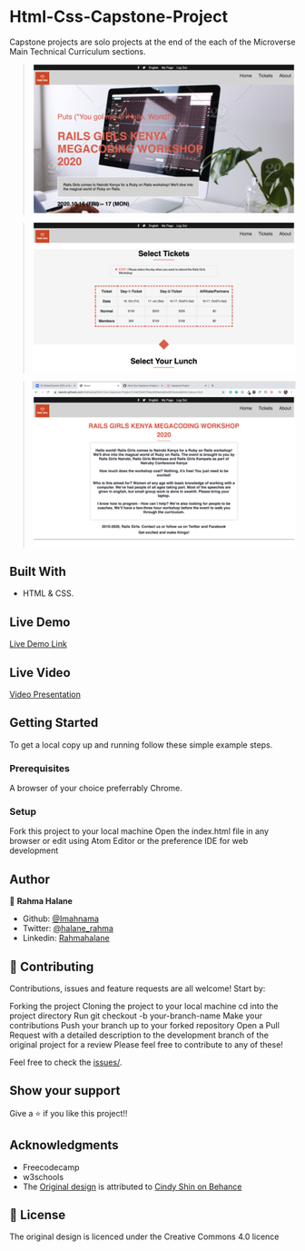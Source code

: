 # Html-Css-Capstone-Project
Capstone projects are solo projects at the end of the each of the Microverse Main Technical Curriculum sections.

> ![screenshot](1.png)

> ![screenshot](2.png)

> ![screenshot](3.png)

## Built With

- HTML & CSS.


## Live Demo

[Live Demo Link](https://rawcdn.githack.com/imahnama/Html-Css-Capstone-Project/d82f5f43b8eda60e71a0658d0463249a066f31c6/index.html)


## Live Video

[ Video Presentation](https://www.loom.com/share/b579678f332f413d943cf4c573753693)

## Getting Started

To get a local copy up and running follow these simple example steps.

### Prerequisites

A browser of your choice preferrably Chrome.

### Setup

Fork this project to your local machine
Open the index.html file in any browser or edit using Atom Editor or the preference IDE for web development


## Author

👤 **Rahma Halane**

- Github: [@Imahnama](https://github.com/imahnama)
- Twitter: [@halane_rahma](https://twitter.com/halane_rahma)
- Linkedin: [Rahmahalane](https://linkedin.com/Rahmahalane)

## 🤝 Contributing

Contributions, issues and feature requests are all welcome! Start by:

Forking the project
Cloning the project to your local machine
cd into the project directory
Run git checkout -b your-branch-name
Make your contributions
Push your branch up to your forked repository
Open a Pull Request with a detailed description to the development branch of the original project for a review
Please feel free to contribute to any of these!

Feel free to check the [issues/](https://github.com/imahnama/Html-Css-Capstone-Project/issues).

## Show your support

Give a ⭐️ if you like this project!!

## Acknowledgments

- Freecodecamp
- w3schools
- The [Original design](https://www.behance.net/gallery/29845175/CC-Global-Summit-2015) is attributed to [Cindy Shin on Behance](https://www.behance.net/adagio07)

## 📝 License

The original design is licenced under the Creative Commons 4.0 licence
